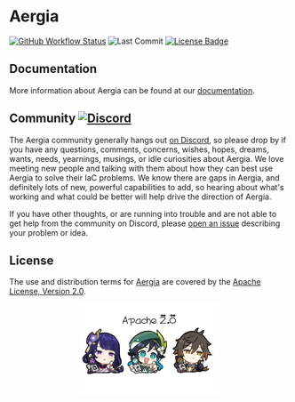 [//]: # (Copyright Jiaqi Liu)

[//]: # (Licensed under the Apache License, Version 2.0 &#40;the "License"&#41;;)
[//]: # (you may not use this file except in compliance with the License.)
[//]: # (You may obtain a copy of the License at)

[//]: # (    http://www.apache.org/licenses/LICENSE-2.0)

[//]: # (Unless required by applicable law or agreed to in writing, software)
[//]: # (distributed under the License is distributed on an "AS IS" BASIS,)
[//]: # (WITHOUT WARRANTIES OR CONDITIONS OF ANY KIND, either express or implied.)
[//]: # (See the License for the specific language governing permissions and)
[//]: # (limitations under the License.)

Aergia
======

[![GitHub Workflow Status][GitHub Workflow Status]](https://github.com/QubitPi/aergia/actions/workflows/ci-cd.yml)
![Last Commit]
[![License Badge][License Badge]](https://www.apache.org/licenses/LICENSE-2.0)

Documentation
-------------

More information about Aergia can be found at our [documentation][Aergia].

Community [![Discord]](https://discord.com/widget?id=1060753787125514332)
-------------------------------------------------------------------------

The Aergia community generally hangs out [on Discord](https://discord.com/widget?id=1060753787125514332), so please drop
by if you have any questions, comments, concerns, wishes, hopes, dreams, wants, needs, yearnings, musings, or idle
curiosities about Aergia. We love meeting new people and talking with them about how they can best use Aergia to solve
their IaC problems. We know there are gaps in Aergia, and definitely lots of new, powerful capabilities to add, so
hearing about what's working and what could be better will help drive the direction of Aergia.

If you have other thoughts, or are running into trouble and are not able to get help from the community on Discord,
please [open an issue](https://github.com/QubitPi/aergia/issues) describing your problem or idea.

License
-------

The use and distribution terms for [Aergia] are covered by the [Apache License, Version 2.0].

<div align="center">
    <a href="https://opensource.org/licenses">
        <img align="center" width="50%" alt="License Illustration" src="https://github.com/QubitPi/QubitPi/blob/master/img/apache-2.png?raw=true">
    </a>
</div>

[Aergia]: https://qubitpi.github.io/aergia/
[Apache License, Version 2.0]: http://www.apache.org/licenses/LICENSE-2.0.html

[Discord]: https://img.shields.io/discord/1060753787125514332?color=5865F2&logo=discord&logoColor=ffffff&style=for-the-badge

[GitHub Workflow Status]: https://img.shields.io/github/actions/workflow/status/QubitPi/aergia/ci-cd.yml?branch=master&logo=github&style=for-the-badge

[HashiCrop Packer]: https://qubitpi.github.io/hashicorp-packer/packer/docs
[HashiCrop Terraform]: https://qubitpi.github.io/hashicorp-terraform/terraform/docs

[Jenkins]: https://qubitpi.github.io/jenkins.io

[Last Commit]: https://img.shields.io/github/last-commit/QubitPi/aergia/master?logo=github&style=for-the-badge
[License Badge]: https://img.shields.io/badge/Apache%202.0-F25910.svg?style=for-the-badge&logo=Apache&logoColor=white

[Screwdriver]: https://screwdriver.cd/

[Yahoo removed QA]: https://spectrum.ieee.org/yahoos-engineers-move-to-coding-without-a-net
